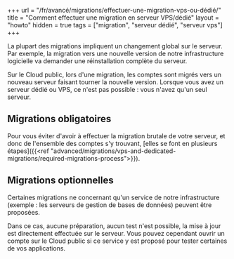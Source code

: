 +++
url = "/fr/avancé/migrations/effectuer-une-migration-vps-ou-dédié/"
title = "Comment effectuer une migration en serveur VPS/dédié"
layout = "howto"
hidden = true
tags = ["migration", "serveur dédié", "serveur vps"]
+++

La plupart des migrations impliquent un changement global sur le serveur. Par exemple, la migration vers une nouvelle version de notre infrastructure logicielle va demander une réinstallation complète du serveur.

Sur le Cloud public, lors d'une migration, les comptes sont migrés vers un nouveau serveur faisant tourner la nouvelle version. Lorsque vous avez un serveur dédié ou VPS, ce n'est pas possible : vous n'avez qu'un seul serveur.

##  Migrations obligatoires

Pour vous éviter d'avoir à effectuer la migration brutale de votre serveur, et donc de l'ensemble des comptes s'y trouvant, [elles se font en plusieurs étapes]({{<ref "advanced/migrations/vps-and-dedicated-migrations/required-migrations-process">}}).

## Migrations optionnelles

Certaines migrations ne concernant qu'un service de notre infrastructure (exemple : les serveurs de gestion de bases de données) peuvent être proposées.

Dans ce cas, aucune préparation, aucun test n'est possible, la mise à jour est directement effectuée sur le serveur. Vous pouvez cependant ouvrir un compte sur le Cloud public si ce service y est proposé pour tester certaines de vos applications.
